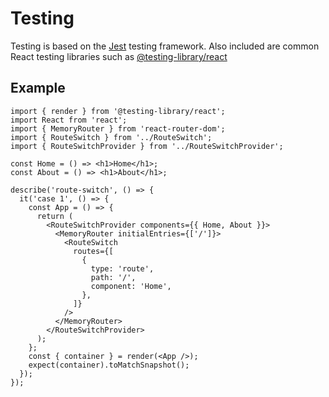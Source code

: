 # Testing

Testing is based on the [Jest](https://jestjs.io/) testing framework. Also included are common React testing libraries such as [@testing-library/react](https://testing-library.com/docs/react-testing-library/intro/)

## Example

```tsx | pure
import { render } from '@testing-library/react';
import React from 'react';
import { MemoryRouter } from 'react-router-dom';
import { RouteSwitch } from '../RouteSwitch';
import { RouteSwitchProvider } from '../RouteSwitchProvider';

const Home = () => <h1>Home</h1>;
const About = () => <h1>About</h1>;

describe('route-switch', () => {
  it('case 1', () => {
    const App = () => {
      return (
        <RouteSwitchProvider components={{ Home, About }}>
          <MemoryRouter initialEntries={['/']}>
            <RouteSwitch
              routes={[
                {
                  type: 'route',
                  path: '/',
                  component: 'Home',
                },
              ]}
            />
          </MemoryRouter>
        </RouteSwitchProvider>
      );
    };
    const { container } = render(<App />);
    expect(container).toMatchSnapshot();
  });
});
```
